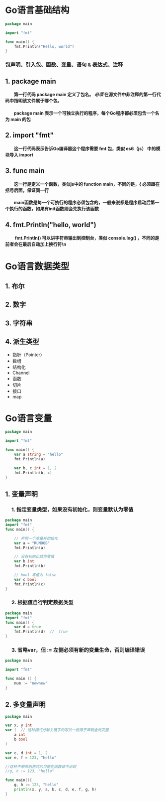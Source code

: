 
#   Go语言基础结构
```go
package main

import "fmt"

func main() {
    fmt.Println("Hello, world")
}
```
### 包声明、引入包、函数、变量、语句 & 表达式、注释

## 1. package main
#### &emsp;&emsp;第一行代码 package main 定义了包名。 *必须* 在源文件中非注释的第一行代码中指明该文件属于哪个包。
#### &emsp;&emsp;package main 表示一个可独立执行的程序，每个Go程序都必须包含一个名为 main 的包

## 2. import "fmt"
#### &emsp;&emsp;这一行代码表示告诉Go编译器这个程序需要 fmt 包，类似 es6（js） 中的模块导入 import

## 3. func main
#### &emsp;&emsp;这一行是定义一个函数，类似js中的 function main，不同的是，{ 必须跟在括号后面，保证同一行
#### &emsp;&emsp;main函数是每一个可执行的程序必须包含的，一般来说都是程序启动后第一个执行的函数，如果有init函数则会先执行该函数

## 4. fmt.Println("hello, world")
#### &emsp;&emsp; fmt.Println() 可以讲字符串输出到控制台，类似 console.log() ，不同的是前者会在最后自动加上换行符\n

#   Go语言数据类型
##  1. 布尔
##  2. 数字
##  3. 字符串
##  4. 派生类型
-   指针（Pointer）
-   数组
-   结构化
-   Channel
-   函数
-   切片
-   接口
-   map

#   Go语言变量
```go
package main

import "fmt"

func main() {
    var a string = "hello"
    fmt.Println(a)

    var b, c int = 1, 2
    fmt.Println(b, c)
}
```
##  1. 变量声明
### &emsp; 1. 指定变量类型，如果没有初始化，则变量默认为零值
```go
package main
import "fmt"
func main() {

    // 声明一个变量并初始化
    var a = "RUNOOB"
    fmt.Println(a)

    // 没有初始化就为零值
    var b int
    fmt.Println(b)

    // bool 零值为 false
    var c bool
    fmt.Println(c)
}
```
### &emsp; 2. 根据值自行判定数据类型
```go
package main
import "fmt"
func main() {
    var d = true
    fmt.Println(d)  //  true
}
```

### &emsp; 3. 省略var，但 := 左侧必须有新的变量生命，否则编译错误
```go
package main 

import "fmt"

func main () {
    num := "newnew"
}
```

## 2. 多变量声明
```go
package main

var x, y int
var (  // 这种因式分解关键字的写法一般用于声明全局变量
    a int
    b bool
)

var c, d int = 1, 2
var e, f = 123, "hello"

//这种不带声明格式的只能在函数体中出现
//g, h := 123, "hello"

func main(){
    g, h := 123, "hello"
    println(x, y, a, b, c, d, e, f, g, h)
}
```